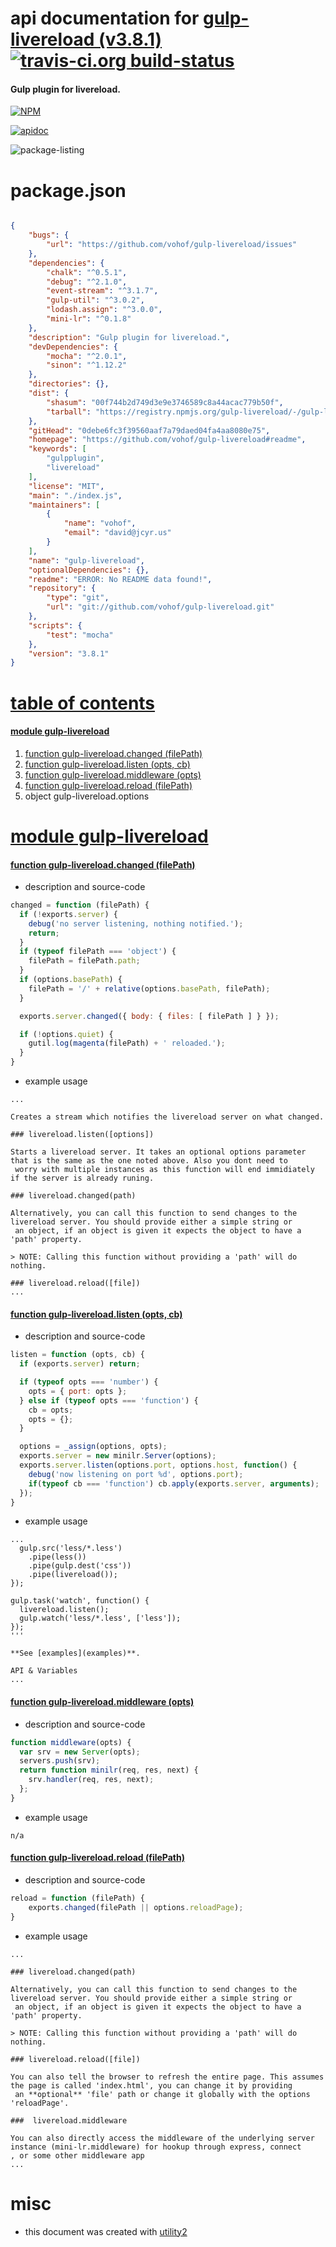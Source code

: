 # api documentation for  [gulp-livereload (v3.8.1)](https://github.com/vohof/gulp-livereload#readme)  [![travis-ci.org build-status](https://api.travis-ci.org/npmdoc/node-npmdoc-gulp-livereload.svg)](https://travis-ci.org/npmdoc/node-npmdoc-gulp-livereload)
#### Gulp plugin for livereload.

[![NPM](https://nodei.co/npm/gulp-livereload.png?downloads=true)](https://www.npmjs.com/package/gulp-livereload)

[![apidoc](https://npmdoc.github.io/node-npmdoc-gulp-livereload/build/screen-capture.buildNpmdoc.browser._2Fhome_2Ftravis_2Fbuild_2Fnpmdoc_2Fnode-npmdoc-gulp-livereload_2Ftmp_2Fbuild_2Fapidoc.html.png)](https://npmdoc.github.io/node-npmdoc-gulp-livereload/build..beta..travis-ci.org/apidoc.html)

![package-listing](https://npmdoc.github.io/node-npmdoc-gulp-livereload/build/screen-capture.npmPackageListing.svg)



# package.json

```json

{
    "bugs": {
        "url": "https://github.com/vohof/gulp-livereload/issues"
    },
    "dependencies": {
        "chalk": "^0.5.1",
        "debug": "^2.1.0",
        "event-stream": "^3.1.7",
        "gulp-util": "^3.0.2",
        "lodash.assign": "^3.0.0",
        "mini-lr": "^0.1.8"
    },
    "description": "Gulp plugin for livereload.",
    "devDependencies": {
        "mocha": "^2.0.1",
        "sinon": "^1.12.2"
    },
    "directories": {},
    "dist": {
        "shasum": "00f744b2d749d3e9e3746589c8a44acac779b50f",
        "tarball": "https://registry.npmjs.org/gulp-livereload/-/gulp-livereload-3.8.1.tgz"
    },
    "gitHead": "0debe6fc3f39560aaf7a79daed04fa4aa8080e75",
    "homepage": "https://github.com/vohof/gulp-livereload#readme",
    "keywords": [
        "gulpplugin",
        "livereload"
    ],
    "license": "MIT",
    "main": "./index.js",
    "maintainers": [
        {
            "name": "vohof",
            "email": "david@jcyr.us"
        }
    ],
    "name": "gulp-livereload",
    "optionalDependencies": {},
    "readme": "ERROR: No README data found!",
    "repository": {
        "type": "git",
        "url": "git://github.com/vohof/gulp-livereload.git"
    },
    "scripts": {
        "test": "mocha"
    },
    "version": "3.8.1"
}
```



# <a name="apidoc.tableOfContents"></a>[table of contents](#apidoc.tableOfContents)

#### [module gulp-livereload](#apidoc.module.gulp-livereload)
1.  [function <span class="apidocSignatureSpan">gulp-livereload.</span>changed (filePath)](#apidoc.element.gulp-livereload.changed)
1.  [function <span class="apidocSignatureSpan">gulp-livereload.</span>listen (opts, cb)](#apidoc.element.gulp-livereload.listen)
1.  [function <span class="apidocSignatureSpan">gulp-livereload.</span>middleware (opts)](#apidoc.element.gulp-livereload.middleware)
1.  [function <span class="apidocSignatureSpan">gulp-livereload.</span>reload (filePath)](#apidoc.element.gulp-livereload.reload)
1.  object <span class="apidocSignatureSpan">gulp-livereload.</span>options



# <a name="apidoc.module.gulp-livereload"></a>[module gulp-livereload](#apidoc.module.gulp-livereload)

#### <a name="apidoc.element.gulp-livereload.changed"></a>[function <span class="apidocSignatureSpan">gulp-livereload.</span>changed (filePath)](#apidoc.element.gulp-livereload.changed)
- description and source-code
```javascript
changed = function (filePath) {
  if (!exports.server) {
    debug('no server listening, nothing notified.');
    return;
  }
  if (typeof filePath === 'object') {
    filePath = filePath.path;
  }
  if (options.basePath) {
    filePath = '/' + relative(options.basePath, filePath);
  }

  exports.server.changed({ body: { files: [ filePath ] } });

  if (!options.quiet) {
    gutil.log(magenta(filePath) + ' reloaded.');
  }
}
```
- example usage
```shell
...

Creates a stream which notifies the livereload server on what changed.

### livereload.listen([options])

Starts a livereload server. It takes an optional options parameter that is the same as the one noted above. Also you dont need to
 worry with multiple instances as this function will end immidiately if the server is already runing.

### livereload.changed(path)

Alternatively, you can call this function to send changes to the livereload server. You should provide either a simple string or
 an object, if an object is given it expects the object to have a 'path' property.

> NOTE: Calling this function without providing a 'path' will do nothing.

### livereload.reload([file])
...
```

#### <a name="apidoc.element.gulp-livereload.listen"></a>[function <span class="apidocSignatureSpan">gulp-livereload.</span>listen (opts, cb)](#apidoc.element.gulp-livereload.listen)
- description and source-code
```javascript
listen = function (opts, cb) {
  if (exports.server) return;

  if (typeof opts === 'number') {
    opts = { port: opts };
  } else if (typeof opts === 'function') {
    cb = opts;
    opts = {};
  }

  options = _assign(options, opts);
  exports.server = new minilr.Server(options);
  exports.server.listen(options.port, options.host, function() {
    debug('now listening on port %d', options.port);
    if(typeof cb === 'function') cb.apply(exports.server, arguments);
  });
}
```
- example usage
```shell
...
  gulp.src('less/*.less')
    .pipe(less())
    .pipe(gulp.dest('css'))
    .pipe(livereload());
});

gulp.task('watch', function() {
  livereload.listen();
  gulp.watch('less/*.less', ['less']);
});
'''

**See [examples](examples)**.

API & Variables
...
```

#### <a name="apidoc.element.gulp-livereload.middleware"></a>[function <span class="apidocSignatureSpan">gulp-livereload.</span>middleware (opts)](#apidoc.element.gulp-livereload.middleware)
- description and source-code
```javascript
function middleware(opts) {
  var srv = new Server(opts);
  servers.push(srv);
  return function minilr(req, res, next) {
    srv.handler(req, res, next);
  };
}
```
- example usage
```shell
n/a
```

#### <a name="apidoc.element.gulp-livereload.reload"></a>[function <span class="apidocSignatureSpan">gulp-livereload.</span>reload (filePath)](#apidoc.element.gulp-livereload.reload)
- description and source-code
```javascript
reload = function (filePath) {
    exports.changed(filePath || options.reloadPage);
}
```
- example usage
```shell
...

### livereload.changed(path)

Alternatively, you can call this function to send changes to the livereload server. You should provide either a simple string or
 an object, if an object is given it expects the object to have a 'path' property.

> NOTE: Calling this function without providing a 'path' will do nothing.

### livereload.reload([file])

You can also tell the browser to refresh the entire page. This assumes the page is called 'index.html', you can change it by providing
 an **optional** 'file' path or change it globally with the options 'reloadPage'.

###  livereload.middleware

You can also directly access the middleware of the underlying server instance (mini-lr.middleware) for hookup through express, connect
, or some other middleware app
...
```



# misc
- this document was created with [utility2](https://github.com/kaizhu256/node-utility2)
